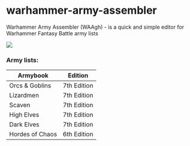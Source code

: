 # warhammer-army-assembler

Warhammer Army Assembler (WAAgh) - is a quick and simple editor for Warhammer Fantasy Battle army lists

![](http://mig1023.ru/images/waagh.png)

### Army lists:

| Armybook | Edition |
| ------------- | ------------- |
| Orcs & Goblins | 7th Edition |
| Lizardmen | 7th Edition |
| Scaven | 7th Edition |
| High Elves | 7th Edition |
| Dark Elves | 7th Edition |
| Hordes of Chaos | 6th Edition |
